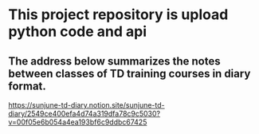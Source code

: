 # This project repository is upload python code and api

## The address below summarizes the notes between classes of TD training courses in diary format.

https://sunjune-td-diary.notion.site/sunjune-td-diary/2549ce400efa4d74a319dfa78c9c5030?v=00f05e6b054a4ea193bf6c9ddbc67425
